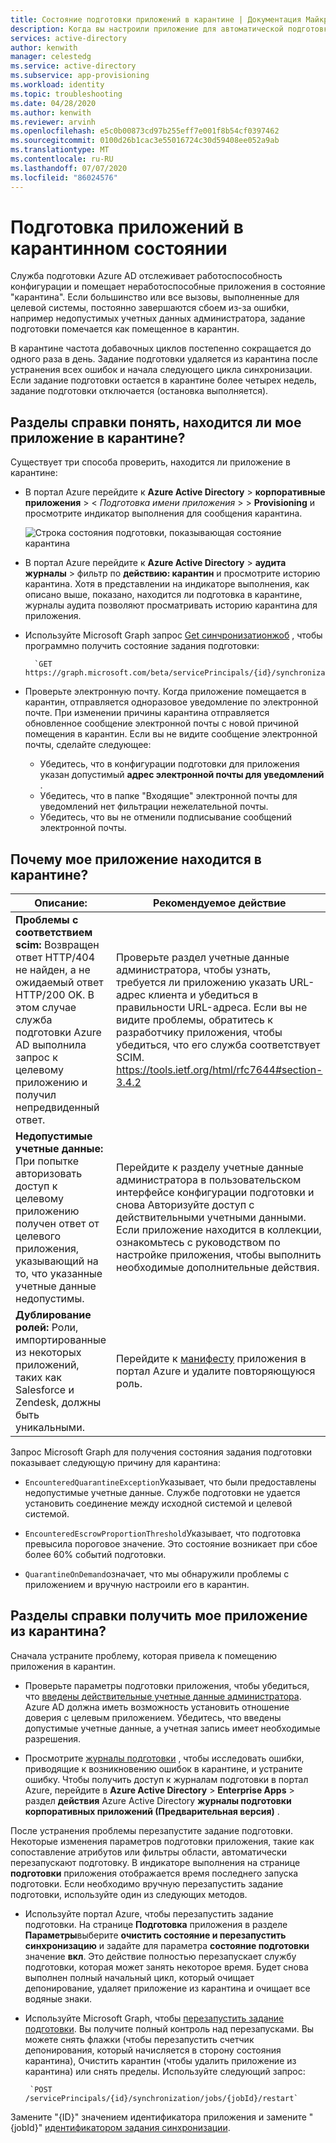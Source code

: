 ```yaml
---
title: Состояние подготовки приложений в карантине | Документация Майкрософт
description: Когда вы настроили приложение для автоматической подготовки пользователей, Узнайте, что такое состояние подготовки карантина, и как его очистить.
services: active-directory
author: kenwith
manager: celestedg
ms.service: active-directory
ms.subservice: app-provisioning
ms.workload: identity
ms.topic: troubleshooting
ms.date: 04/28/2020
ms.author: kenwith
ms.reviewer: arvinh
ms.openlocfilehash: e5c0b00873cd97b255eff7e001f8b54cf0397462
ms.sourcegitcommit: 0100d26b1cac3e55016724c30d59408ee052a9ab
ms.translationtype: MT
ms.contentlocale: ru-RU
ms.lasthandoff: 07/07/2020
ms.locfileid: "86024576"
---
```

# <a name="application-provisioning-in-quarantine-status"></a>Подготовка приложений в карантинном состоянии

Служба подготовки Azure AD отслеживает работоспособность конфигурации и помещает неработоспособные приложения в состояние "карантина". Если большинство или все вызовы, выполненные для целевой системы, постоянно завершаются сбоем из-за ошибки, например недопустимых учетных данных администратора, задание подготовки помечается как помещенное в карантин.

В карантине частота добавочных циклов постепенно сокращается до одного раза в день. Задание подготовки удаляется из карантина после устранения всех ошибок и начала следующего цикла синхронизации. Если задание подготовки остается в карантине более четырех недель, задание подготовки отключается (остановка выполняется).

## <a name="how-do-i-know-if-my-application-is-in-quarantine"></a>Разделы справки понять, находится ли мое приложение в карантине?

Существует три способа проверить, находится ли приложение в карантине:
  
- В портал Azure перейдите к **Azure Active Directory**  >  **корпоративные приложения**  >  &lt; *Подготовка имени приложения* &gt;  >  **Provisioning** и просмотрите индикатор выполнения для сообщения карантина.   

  ![Строка состояния подготовки, показывающая состояние карантина](./media/application-provisioning-quarantine-status/progress-bar-quarantined.png)

- В портал Azure перейдите к **Azure Active Directory**  >  **аудита журналы** > фильтр по **действию: карантин** и просмотрите историю карантина. Хотя в представлении на индикаторе выполнения, как описано выше, показано, находится ли подготовка в карантине, журналы аудита позволяют просматривать историю карантина для приложения. 

- Используйте Microsoft Graph запрос [Get синчронизатионжоб](https://docs.microsoft.com/graph/api/synchronization-synchronizationjob-get?view=graph-rest-beta&tabs=http) , чтобы программно получить состояние задания подготовки:

        `GET https://graph.microsoft.com/beta/servicePrincipals/{id}/synchronization/jobs/{jobId}/`

- Проверьте электронную почту. Когда приложение помещается в карантин, отправляется одноразовое уведомление по электронной почте. При изменении причины карантина отправляется обновленное сообщение электронной почты с новой причиной помещения в карантин. Если вы не видите сообщение электронной почты, сделайте следующее:

  - Убедитесь, что в конфигурации подготовки для приложения указан допустимый **адрес электронной почты для уведомлений** .
  - Убедитесь, что в папке "Входящие" электронной почты для уведомлений нет фильтрации нежелательной почты.
  - Убедитесь, что вы не отменили подписывание сообщений электронной почты.

## <a name="why-is-my-application-in-quarantine"></a>Почему мое приложение находится в карантине?

|Описание:|Рекомендуемое действие|
|---|---|
|**Проблемы с соответствием scim:** Возвращен ответ HTTP/404 не найден, а не ожидаемый ответ HTTP/200 OK. В этом случае служба подготовки Azure AD выполнила запрос к целевому приложению и получил непредвиденный ответ.|Проверьте раздел учетные данные администратора, чтобы узнать, требуется ли приложению указать URL-адрес клиента и убедиться в правильности URL-адреса. Если вы не видите проблемы, обратитесь к разработчику приложения, чтобы убедиться, что его служба соответствует SCIM. https://tools.ietf.org/html/rfc7644#section-3.4.2 |
|**Недопустимые учетные данные:** При попытке авторизовать доступ к целевому приложению получен ответ от целевого приложения, указывающий на то, что указанные учетные данные недопустимы.|Перейдите к разделу учетные данные администратора в пользовательском интерфейсе конфигурации подготовки и снова Авторизуйте доступ с действительными учетными данными. Если приложение находится в коллекции, ознакомьтесь с руководством по настройке приложения, чтобы выполнить необходимые дополнительные действия.|
|**Дублирование ролей:** Роли, импортированные из некоторых приложений, таких как Salesforce и Zendesk, должны быть уникальными. |Перейдите к [манифесту](https://docs.microsoft.com/azure/active-directory/develop/reference-app-manifest) приложения в портал Azure и удалите повторяющуюся роль.|

 Запрос Microsoft Graph для получения состояния задания подготовки показывает следующую причину для карантина:

- `EncounteredQuarantineException`Указывает, что были предоставлены недопустимые учетные данные. Службе подготовки не удается установить соединение между исходной системой и целевой системой.

- `EncounteredEscrowProportionThreshold`Указывает, что подготовка превысила пороговое значение. Это состояние возникает при сбое более 60% событий подготовки.

- `QuarantineOnDemand`означает, что мы обнаружили проблемы с приложением и вручную настроили его в карантин.

## <a name="how-do-i-get-my-application-out-of-quarantine"></a>Разделы справки получить мое приложение из карантина?

Сначала устраните проблему, которая привела к помещению приложения в карантин.

- Проверьте параметры подготовки приложения, чтобы убедиться, что [введены действительные учетные данные администратора](../app-provisioning/configure-automatic-user-provisioning-portal.md#configuring-automatic-user-account-provisioning). Azure AD должна иметь возможность установить отношение доверия с целевым приложением. Убедитесь, что введены допустимые учетные данные, а учетная запись имеет необходимые разрешения.

- Просмотрите [журналы подготовки](../reports-monitoring/concept-provisioning-logs.md) , чтобы исследовать ошибки, приводящие к возникновению ошибок в карантине, и устраните ошибку. Чтобы получить доступ к журналам подготовки в портал Azure, перейдите в **Azure Active Directory** &gt; **Enterprise Apps** &gt; раздел **действия** Azure Active Directory **журналы подготовки корпоративных приложений (Предварительная версия)** .

После устранения проблемы перезапустите задание подготовки. Некоторые изменения параметров подготовки приложения, такие как сопоставление атрибутов или фильтры области, автоматически перезапускают подготовку. В индикаторе выполнения на странице **подготовки** приложения отображается время последнего запуска подготовки. Если необходимо вручную перезапустить задание подготовки, используйте один из следующих методов.  

- Используйте портал Azure, чтобы перезапустить задание подготовки. На странице **Подготовка** приложения в разделе **Параметры**выберите **очистить состояние и перезапустить синхронизацию** и задайте для параметра **состояние подготовки** значение **вкл**. Это действие полностью перезапускает службу подготовки, которая может занять некоторое время. Будет снова выполнен полный начальный цикл, который очищает депонирование, удаляет приложение из карантина и очищает все водяные знаки.

- Используйте Microsoft Graph, чтобы [перезапустить задание подготовки](https://docs.microsoft.com/graph/api/synchronization-synchronizationjob-restart?view=graph-rest-beta&tabs=http). Вы получите полный контроль над перезапусками. Вы можете снять флажки (чтобы перезапустить счетчик депонирования, который начисляется в сторону состояния карантина), Очистить карантин (чтобы удалить приложение из карантина) или снять пределы. Используйте следующий запрос:
 
       `POST /servicePrincipals/{id}/synchronization/jobs/{jobId}/restart`
       
Замените "{ID}" значением идентификатора приложения и замените "{jobId}" [идентификатором задания синхронизации](https://docs.microsoft.com/graph/api/resources/synchronization-configure-with-directory-extension-attributes?view=graph-rest-beta&tabs=http#list-synchronization-jobs-in-the-context-of-the-service-principal). 

